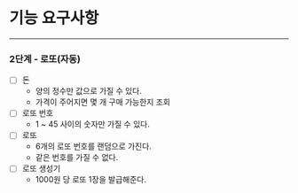 # 기능 요구사항

---

### 2단계 - 로또(자동)

- [ ] 돈
    - 양의 정수만 값으로 가질 수 있다.
    - 가격이 주어지면 몇 개 구매 가능한지 조회
- [ ] 로또 번호
    - 1 ~ 45 사이의 숫자만 가질 수 있다.
- [ ] 로또
    - 6개의 로또 번호를 랜덤으로 가진다.
    - 같은 번호를 가질 수 없다.
- [ ] 로또 생성기
    - 1000원 당 로또 1장을 발급해준다.
